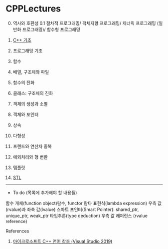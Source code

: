 # CPPLectures

0. 역사와 호환성
0.1 절차적 프로그래밍/ 객체지향 프로그래밍/ 제너릭 프로그래밍 (일반화 프로그래밍)/ 함수형 프로그래밍
1. [C++ 기초](https://github.com/geunkim/CPPLectures/blob/master/C++기초/README.md)
2. 프로그래밍 기초
3. 함수
4. 배열, 구조체와 파일
5. 함수의 진화
6. 클래스: 구조체의 진화
7. 객체의 생성과 소멸 

8. 객체와 포인터
9. 상속
10. 다형성
11. 프렌드와 연산자 중복
12. 에외처리와 형 변환
13. 템플릿
14. [STL](https://github.com/geunkim/CPPLectures/blob/master/STL/STL.md)



-------------------------------
* To do (목록에 추가해야 할 내용들)

함수 개체(function object)람수, functor
람다 표현식(lambda expression)
우측 값(rvalue)과 좌축 값(lvalue)
스마트 포인터(Smart Pointer): shared_ptr, unique_ptr, weak_ptr
타입추론(type deduction)
우측 값 레퍼런스 (rvalue reference)


References

1. [마이크로소프트 C++ 언어 참조 (Visual Studio 2019)](https://docs.microsoft.com/ko-kr/cpp/cpp/cpp-language-reference?view=vs-2019)
